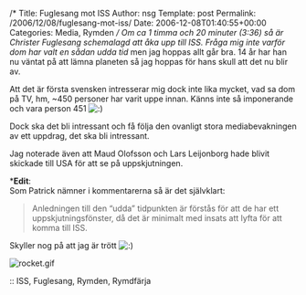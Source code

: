 /*
 Title: Fuglesang mot ISS
 Author: nsg
 Template: post
 Permalink: /2006/12/08/fuglesang-mot-iss/
 Date: 2006-12-08T01:40:55+00:00
 Categories: Media, Rymden
*/
Om ca 1 timma och 20 minuter (3:36) så är Christer Fuglesang schemalagd att åka upp till ISS. Fråga mig inte varför dom har valt en sådan udda tid* men jag hoppas allt går bra. 14 år har han nu väntat på att lämna planeten så jag hoppas för hans skull att det nu blir av.

Att det är första svensken intresserar mig dock inte lika mycket, vad sa dom på TV, hm, ~450 personer har varit uppe innan. Känns inte så imponerande och vara person 451 <img src="http://nsg.cc/wp-includes/images/smilies/icon_smile.gif" alt=":)" class="wp-smiley" /> 

Dock ska det bli intressant och få följa den ovanligt stora mediabevakningen av ett uppdrag, det ska bli intressant.

Jag noterade även att Maud Olofsson och Lars Leijonborg hade blivit skickade till USA för att se på uppskjutningen.

***Edit**:  
Som Patrick nämner i kommentarerna så är det självklart:

> Anledningen till den “udda” tidpunkten är förstås för att de har ett uppskjutningsfönster, då det är minimalt med insats att lyfta för att komma till ISS.

Skyller nog på att jag är trött <img src="http://nsg.cc/wp-includes/images/smilies/icon_smile.gif" alt=":)" class="wp-smiley" /> 

<img id="image151" src="http://cdn.junkpile.se/2006/12/rocket.gif" alt="rocket.gif" />

:: ISS, Fuglesang, Rymden, Rymdfärja

<small></small>